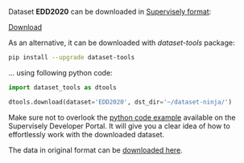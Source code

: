 Dataset **EDD2020** can be downloaded in [Supervisely format](https://developer.supervisely.com/api-references/supervisely-annotation-json-format):

 [Download](https://assets.supervisely.com/remote/eyJsaW5rIjogInMzOi8vc3VwZXJ2aXNlbHktZGF0YXNldHMvMTk3NV9FREQyMDIwL2VkZDIwMjAtRGF0YXNldE5pbmphLnRhciIsICJzaWciOiAiQ2V1bDFxcCt5dFR5UTdGbzNKVHFKMTdnK3E3QnFHNEdoRnB3Um1iQjh0QT0ifQ==?response-content-disposition=attachment%3B%20filename%3D%22edd2020-DatasetNinja.tar%22)

As an alternative, it can be downloaded with *dataset-tools* package:
``` bash
pip install --upgrade dataset-tools
```

... using following python code:
``` python
import dataset_tools as dtools

dtools.download(dataset='EDD2020', dst_dir='~/dataset-ninja/')
```
Make sure not to overlook the [python code example](https://developer.supervisely.com/getting-started/python-sdk-tutorials/iterate-over-a-local-project) available on the Supervisely Developer Portal. It will give you a clear idea of how to effortlessly work with the downloaded dataset.

The data in original format can be [downloaded here](https://ieee-dataport.s3.amazonaws.com/competition/6486/EndoCV2020-Endoscopy-Disease-Detection-Segmentation-subChallenge_data.zip?response-content-disposition=attachment%3B%20filename%3D%22EndoCV2020-Endoscopy-Disease-Detection-Segmentation-subChallenge_data.zip%22&X-Amz-Algorithm=AWS4-HMAC-SHA256&X-Amz-Credential=AKIAJOHYI4KJCE6Q7MIQ%2F20230911%2Fus-east-1%2Fs3%2Faws4_request&X-Amz-Date=20230911T193359Z&X-Amz-SignedHeaders=Host&X-Amz-Expires=86400&X-Amz-Signature=584a80f54dd7c2aebb2f8a6fa989c9fb1ce3f810e303b60878d306695275de40).